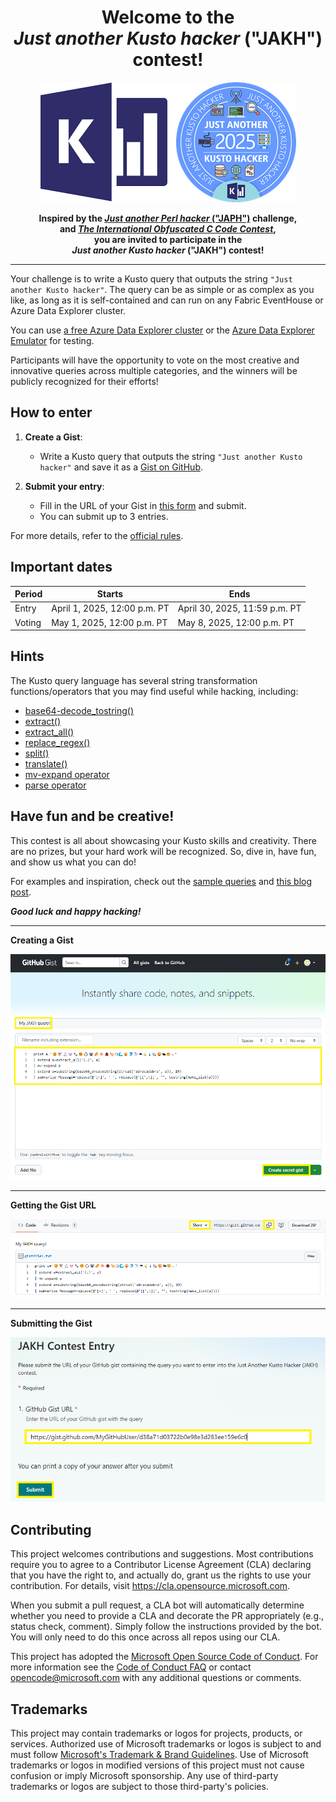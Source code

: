 <div align="center">
    <h1>Welcome to the<br><i>Just another Kusto hacker</i> ("JAKH")<br>contest!
</h1>
    <img src="./resources/images/kusto-logo.png" width="410px" alt="Kusto logo"/>
    <p><strong>Inspired by the <a href="https://wiki.c2.com/?JustAnotherPerlHacker"><i>Just another Perl hacker</i> ("JAPH")</a> challenge,<br> and <a href="https://www.ioccc.org/"><i>The International Obfuscated C Code Contest</i></a>,<br>you are invited
to participate in the<br><i>Just another Kusto hacker</i> ("JAKH") contest!</strong></p>    
</div>

---

Your challenge is to write a Kusto query that outputs the string `"Just another Kusto hacker"`. The query can be as simple or as complex as you like, as long as it is self-contained and can run on any Fabric EventHouse or Azure Data Explorer cluster.

You can use [a free Azure Data Explorer cluster](https://learn.microsoft.com/en-us/azure/data-explorer/start-for-free-web-ui) or the [Azure Data Explorer Emulator](https://learn.microsoft.com/en-us/azure/data-explorer/kusto-emulator-install) for testing.

Participants will have the opportunity to vote on the most creative and innovative queries across multiple categories, and the winners will be publicly recognized for their efforts!

## How to enter

1. **Create a Gist**:
    - Write a Kusto query that outputs the string `"Just another Kusto hacker"` and save it as a [Gist on GitHub](https://gist.github.com/).

2. **Submit your entry**:
    - Fill in the URL of your Gist in [this form](https://aka.ms/submit-jakh-query) and submit.
    - You can submit up to 3 entries.

For more details, refer to the [official rules](./CONTEST_RULES.md).

## Important dates

| Period | Starts                       | Ends                          |
|--------|------------------------------|-------------------------------|
| Entry  | April 1, 2025, 12:00 p.m. PT | April 30, 2025, 11:59 p.m. PT |
| Voting | May 1, 2025, 12:00 p.m. PT   | May 8, 2025, 12:00 p.m. PT    |

## Hints

The Kusto query language has several string transformation functions/operators that you may find useful while hacking, including:
- [base64-decode_tostring()](https://learn.microsoft.com/en-us/kusto/query/base64-decode-tostring-function)
- [extract()](https://learn.microsoft.com/en-us/kusto/query/extract-function)
- [extract_all()](https://learn.microsoft.com/en-us/kusto/query/extract-all-function)
- [replace_regex()](https://learn.microsoft.com/en-us/kusto/query/replace-regex-function)
- [split()](https://learn.microsoft.com/en-us/kusto/query/split-function)
- [translate()](https://learn.microsoft.com/en-us/kusto/query/translate-function)
- [mv-expand operator](https://learn.microsoft.com/en-us/kusto/query/mv-expand-operator)
- [parse operator](https://learn.microsoft.com/en-us/kusto/query/parse-operator)

## Have fun and be creative!

This contest is all about showcasing your Kusto skills and creativity. There are no prizes, but your hard work will be recognized. So, dive in, have fun, and show us what you can do!

For examples and inspiration, check out the [sample queries](./resources/sample-queries) and [this blog post](https://y0nil.github.io/kusto.blog/blog-posts/jakh.html).

***Good luck and happy hacking!***

---

**Creating a Gist**

  ![Creating a Gist](./resources/images/create-gist.png "Creating a Gist")

---

**Getting the Gist URL**

  ![Getting the Gist URL](./resources/images/share-gist.png "Getting the Gist URL")

---

**Submitting the Gist**

  ![Submitting the Gist](./resources/images/submit-gist.png "Submitting the Gist")


## Contributing

This project welcomes contributions and suggestions.  Most contributions require you to agree to a
Contributor License Agreement (CLA) declaring that you have the right to, and actually do, grant us
the rights to use your contribution. For details, visit https://cla.opensource.microsoft.com.

When you submit a pull request, a CLA bot will automatically determine whether you need to provide
a CLA and decorate the PR appropriately (e.g., status check, comment). Simply follow the instructions
provided by the bot. You will only need to do this once across all repos using our CLA.

This project has adopted the [Microsoft Open Source Code of Conduct](https://opensource.microsoft.com/codeofconduct/).
For more information see the [Code of Conduct FAQ](https://opensource.microsoft.com/codeofconduct/faq/) or
contact [opencode@microsoft.com](mailto:opencode@microsoft.com) with any additional questions or comments.

## Trademarks

This project may contain trademarks or logos for projects, products, or services. Authorized use of Microsoft 
trademarks or logos is subject to and must follow 
[Microsoft's Trademark & Brand Guidelines](https://www.microsoft.com/en-us/legal/intellectualproperty/trademarks/usage/general).
Use of Microsoft trademarks or logos in modified versions of this project must not cause confusion or imply Microsoft sponsorship.
Any use of third-party trademarks or logos are subject to those third-party's policies.
